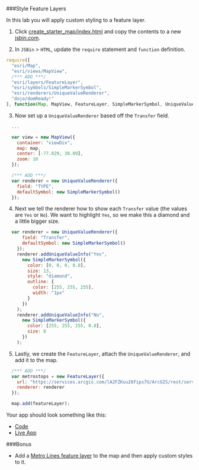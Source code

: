 ###Style Feature Layers

In this lab you will apply custom styling to a feature layer.

1. Click [create_starter_map/index.html](../create_starter_map/index.html) and copy the contents to a new [jsbin.com](http://jsbin.com).

2. In `JSBin` > `HTML`, update the `require` statement and `function` definition.

  ```javascript
  require([
    "esri/Map",
    "esri/views/MapView",
    /*** ADD ***/
    "esri/layers/FeatureLayer",
    "esri/symbols/SimpleMarkerSymbol",
    "esri/renderers/UniqueValueRenderer",
    "dojo/domReady!"
  ], function(Map, MapView, FeatureLayer, SimpleMarkerSymbol, UniqueValueRenderer) {
  ```

3. Now set up a `UniqueValueRenderer` based off the `Transfer` field.

  ```javascript
    ...

    var view = new MapView({
      container: "viewDiv",
      map: map,
      center: [-77.029, 38.89],
      zoom: 10
    });

    /*** ADD ***/
    var renderer = new UniqueValueRenderer({
      field: "TYPE",
      defaultSymbol: new SimpleMarkerSymbol()
    });
  ```

4. Next we tell the renderer how to show each `Transfer` value (the values are `Yes` or `No`). We want to highlight `Yes`, so we make this a diamond and a little bigger size.

  ```javascript
    var renderer = new UniqueValueRenderer({
        field: "Transfer",
        defaultSymbol: new SimpleMarkerSymbol()
      });
      renderer.addUniqueValueInfo("Yes",
        new SimpleMarkerSymbol({
          color: [0, 0, 0, 0.8],
          size: 13,
          style: "diamond",
          outline: {
            color: [255, 255, 255],
            width: "1px"
          }
        })
      );
      renderer.addUniqueValueInfo("No",
        new SimpleMarkerSymbol({
          color: [255, 255, 255, 0.8],
          size: 8
        })
      );
  ```

5. Lastly, we create the `FeatureLayer`, attach the `UniqueValueRenderer`, and add it to the map.

  ```javascript
    /*** ADD ***/
    var metrostops = new FeatureLayer({
      url: "https://services.arcgis.com/lA2FZKuu26Fips7U/ArcGIS/rest/services/MetroStops/FeatureServer/0",
      renderer: renderer 
    });

    map.add(featureLayer);
  ```

Your app should look something like this:
 * [Code](index.html)
 * [Live App](http://jofraley.github.io/Hacking_JavaScript/labs/jsapi/style_feature_layer/index.html)

###Bonus
 * Add a [Metro Lines feature layer](http://services.arcgis.com/lA2FZKuu26Fips7U/ArcGIS/rest/services/MetroLines/FeatureServer/0) to the map and then apply custom styles to it.
